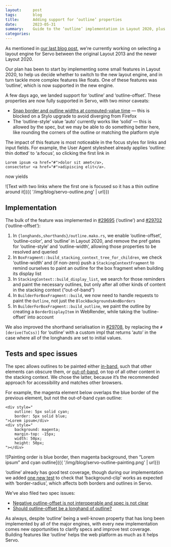 ```yaml
---
layout:     post
tags:       blog
title:      Adding support for ‘outline’ properties
date:       2023-05-31
summary:    Guide to the ‘outline’ implementation in Layout 2020, plus the tests and spec issues we added along the way.
categories:
---
```


As mentioned in [our last blog post](https://servo.org/blog/2023/04/13/layout-2013-vs-2020/), we're currently working on selecting a layout engine for Servo between the original Layout 2013 and the newer Layout 2020.

Our plan has been to start by implementing some small features in Layout 2020, to help us decide whether to switch to the new layout engine, and in turn tackle more complex features like floats. One of these features was ‘outline’, which is now supported in the new engine.

A few days ago, we landed support for ‘outline’ and ‘outline-offset’. These properties are now fully supported in Servo, with two minor caveats:
* [Snap border and outline widths at computed-value time](https://github.com/servo/servo/pull/29718) — this is blocked on a Stylo upgrade to avoid diverging from Firefox
* The ‘outline-style’ value ‘auto’ currently works like ‘solid’ — this is allowed by the spec, but we may be able to do something better here, like rounding the corners of the outline or matching the platform style

The impact of this feature is most noticeable in the focus styles for links and input fields. For example, the User Agent stylesheet already applies ‘outline: thin dotted’ to ‘a:focus’, so clicking the first link in

```
Lorem ipsum <a href="#">dolor sit amet</a>,
consectetur <a href="#">adipiscing elit</a>.
```

now yields

![Text with two links where the first one is focused so it has a thin outline around it]({{ '/img/blog/servo-outline.png' | url}})

## Implementation

The bulk of the feature was implemented in [#29695](https://github.com/servo/servo/pull/29695) (‘outline’) and [#29702](https://github.com/servo/servo/pull/29702) (‘outline-offset’):

1. In `{longhands,shorthands}/outline.mako.rs`, we enable ‘outline-offset’, ‘outline-color’, and ‘outline’ in Layout 2020, and remove the pref gates for ‘outline-style’ and ‘outline-width’, allowing those properties to be resolved and queried
2. In `BoxFragment::build_stacking_context_tree_for_children`, we check ‘outline-width’ and (if non-zero) push a `StackingContextFragment` to remind ourselves to paint an outline for the box fragment when building its display list
3. In `StackingContext::build_display_list`, we search for those reminders and paint the necessary outlines, but only after all other kinds of content in the stacking context (“out-of-band”)
4. In `BuilderForBoxFragment::build`, we now need to handle requests to paint the `Outline`, not just the `BlockBackgroundsAndBorders`
5. In `BuilderForBoxFragment::build_outline`, we paint the outline by creating a `BorderDisplayItem` in WebRender, while taking the ‘outline-offset’ into account

We also improved the shorthand serialisation in [#29708](https://github.com/servo/servo/pull/29708), by replacing the `#[derive(ToCss)]` for ‘outline’ with a custom impl that returns ‘auto’ in the case where all of the longhands are set to initial values.

## Tests and spec issues

The spec allows outlines to be painted either [in-band](https://drafts.csswg.org/css-position-4/#in-band-outline), such that other elements can obscure them, or [out-of-band](https://drafts.csswg.org/css-position-4/#out-of-band-outline), on top of all other content in the stacking context. We chose the latter, because it’s the recommended approach for accessibility and matches other browsers.

For example, the magenta element below overlaps the blue border of the previous element, but not the out-of-band cyan outline:

```
<div style="
    outline: 5px solid cyan;
    border: 5px solid blue;
">Lorem ipsum</div>
<div style="
    background: magenta;
    margin-top: -15px;
    width: 50px;
    height: 50px;
"></div>
```

![Painting order is blue border, then magenta background, then “Lorem ipsum” and cyan outline]({{ '/img/blog/servo-outline-painting.png' | url}})

‘outline’ already has good test coverage, though during our implementation we added [one new test](https://github.com/servo/servo/pull/29686) to check that ‘background-clip’ works as expected with ‘border-radius’, which affects both borders and outlines in Servo.

We’ve also filed two spec issues:
* [Negative outline-offset is not interoperable and spec is not clear](https://github.com/w3c/csswg-drafts/issues/8786)
* [Should outline-offset be a longhand of outline?](https://github.com/w3c/csswg-drafts/issues/8788)

As always, despite ‘outline’ being a well-known property that has long been implemented by all of the major engines, with every new implementation comes new opportunities to clarify specs and improve test coverage. Building features like ‘outline’ helps the web platform as much as it helps Servo.

